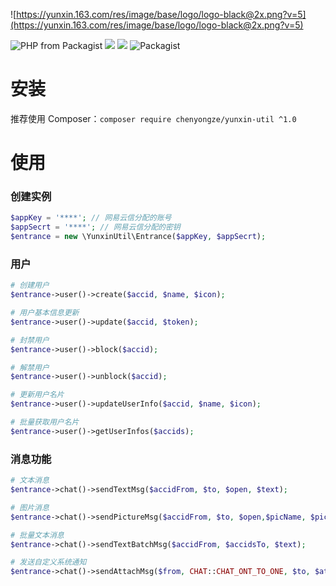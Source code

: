 ![https://yunxin.163.com/res/image/base/logo/logo-black@2x.png?v=5](https://yunxin.163.com/res/image/base/logo/logo-black@2x.png?v=5)

![PHP from Packagist](https://img.shields.io/packagist/php-v/nizerin/yun-xin-helper.svg) ![](https://img.shields.io/packagist/dt/nizerin/yun-xin-helper.svg) ![](https://img.shields.io/packagist/v/nizerin/yun-xin-helper.svg) ![Packagist](https://img.shields.io/packagist/l/nizerin/yun-xin-helper.svg)

# 安装

推荐使用 Composer：`composer require chenyongze/yunxin-util ^1.0`

# 使用
### 创建实例
```php
$appKey = '****'; // 网易云信分配的账号
$appSecrt = '****'; // 网易云信分配的密钥
$entrance = new \YunxinUtil\Entrance($appKey, $appSecrt);
```

### 用户
```php
# 创建用户
$entrance->user()->create($accid, $name, $icon);

# 用户基本信息更新
$entrance->user()->update($accid, $token);

# 封禁用户
$entrance->user()->block($accid);

# 解禁用户
$entrance->user()->unblock($accid);

# 更新用户名片
$entrance->user()->updateUserInfo($accid, $name, $icon);

# 批量获取用户名片
$entrance->user()->getUserInfos($accids);
```

### 消息功能
```php
# 文本消息
$entrance->chat()->sendTextMsg($accidFrom, $to, $open, $text);

# 图片消息
$entrance->chat()->sendPictureMsg($accidFrom, $to, $open,$picName, $picMD5, $picUrl, $picExt, $picWidth, $picHeight, $picSize);

# 批量文本消息
$entrance->chat()->sendTextBatchMsg($accidFrom, $accidsTo, $text);

# 发送自定义系统通知
$entrance->chat()->sendAttachMsg($from, CHAT::CHAT_ONT_TO_ONE, $to, $attach);
```